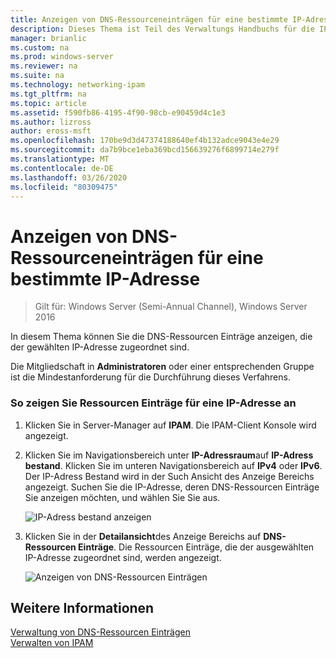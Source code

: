 ```yaml
---
title: Anzeigen von DNS-Ressourceneinträgen für eine bestimmte IP-Adresse
description: Dieses Thema ist Teil des Verwaltungs Handbuchs für die IP-Adressverwaltung (IPAM) in Windows Server 2016.
manager: brianlic
ms.custom: na
ms.prod: windows-server
ms.reviewer: na
ms.suite: na
ms.technology: networking-ipam
ms.tgt_pltfrm: na
ms.topic: article
ms.assetid: f590fb86-4195-4f90-98cb-e90459d4c1e3
ms.author: lizross
author: eross-msft
ms.openlocfilehash: 170be9d3d47374188640ef4b132adce9043e4e29
ms.sourcegitcommit: da7b9bce1eba369bcd156639276f6899714e279f
ms.translationtype: MT
ms.contentlocale: de-DE
ms.lasthandoff: 03/26/2020
ms.locfileid: "80309475"
---
```

# <a name="view-dns-resource-records-for-a-specific-ip-address"></a>Anzeigen von DNS-Ressourceneinträgen für eine bestimmte IP-Adresse

>Gilt für: Windows Server (Semi-Annual Channel), Windows Server 2016

In diesem Thema können Sie die DNS-Ressourcen Einträge anzeigen, die der gewählten IP-Adresse zugeordnet sind.  
  
Die Mitgliedschaft in **Administratoren** oder einer entsprechenden Gruppe ist die Mindestanforderung für die Durchführung dieses Verfahrens.  
  
### <a name="to-view-resource-records-for-an-ip-address"></a>So zeigen Sie Ressourcen Einträge für eine IP-Adresse an  
  
1.  Klicken Sie in Server-Manager auf **IPAM**. Die IPAM-Client Konsole wird angezeigt.  
  
2.  Klicken Sie im Navigationsbereich unter **IP-Adressraum**auf **IP-Adress bestand**. Klicken Sie im unteren Navigationsbereich auf **IPv4** oder **IPv6**. Der IP-Adress Bestand wird in der Such Ansicht des Anzeige Bereichs angezeigt. Suchen Sie die IP-Adresse, deren DNS-Ressourcen Einträge Sie anzeigen möchten, und wählen Sie Sie aus.  
  
    ![IP-Adress bestand anzeigen](../../media/View-DNS-Resource-Records-for-a-Specific-IP-Address/ipam_IPInventory_01.jpg)  
  
3.  Klicken Sie in der **Detailansicht**des Anzeige Bereichs auf **DNS-Ressourcen Einträge**. Die Ressourcen Einträge, die der ausgewählten IP-Adresse zugeordnet sind, werden angezeigt.  
  
    ![Anzeigen von DNS-Ressourcen Einträgen](../../media/View-DNS-Resource-Records-for-a-Specific-IP-Address/ipam_IPInventory_02.jpg)  
  
## <a name="see-also"></a>Weitere Informationen  
[Verwaltung von DNS-Ressourcen Einträgen](DNS-Resource-Record-Management.md)  
[Verwalten von IPAM](Manage-IPAM.md)  
  


